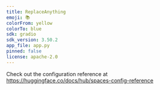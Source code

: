 ```yaml
---
title: ReplaceAnything
emoji: 📚
colorFrom: yellow
colorTo: blue
sdk: gradio
sdk_version: 3.50.2
app_file: app.py
pinned: false
license: apache-2.0
---
```


Check out the configuration reference at https://huggingface.co/docs/hub/spaces-config-reference
